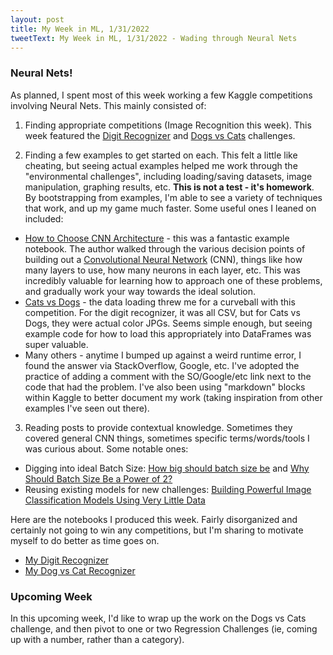 ```yaml
---
layout: post
title: My Week in ML, 1/31/2022
tweetText: My Week in ML, 1/31/2022 - Wading through Neural Nets
---
```


<h3>Neural Nets!</h3>
As planned, I spent most of this week working a few Kaggle competitions involving Neural Nets.  This mainly consisted of:

1) Finding appropriate competitions (Image Recognition this week).  This week featured the [Digit Recognizer] and [Dogs vs Cats] challenges.

2) Finding a few examples to get started on each.  This felt a little like cheating, but seeing actual examples helped me work through the "environmental challenges", including loading/saving datasets, image manipulation, graphing results, etc.  **This is not a test - it's homework**.  By bootstrapping from examples, I'm able to see a variety of techniques that work, and up my game much faster.  Some useful ones I leaned on included:
* [How to Choose CNN Architecture] - this was a fantastic example notebook.  The author walked through the various decision points of building out a [Convolutional Neural Network] (CNN), things like how many layers to use, how many neurons in each layer, etc.  This was incredibly valuable for learning how to approach one of these problems, and gradually work your way towards the ideal solution.
* [Cats vs Dogs] - the data loading threw me for a curveball with this competition.  For the digit recognizer, it was all CSV, but for Cats vs Dogs, they were actual color JPGs.  Seems simple enough, but seeing example code for how to load this appropriately into DataFrames was super valuable.
* Many others - anytime I bumped up against a weird runtime error, I found the answer via StackOverflow, Google, etc.  I've adopted the practice of adding a comment with the SO/Google/etc link next to the code that had the problem.  I've also been using "markdown" blocks within Kaggle to better document my work (taking inspiration from other examples I've seen out there).

3) Reading posts to provide contextual knowledge.  Sometimes they covered general CNN things, sometimes specific terms/words/tools I was curious about.  Some notable ones:
* Digging into ideal Batch Size: [How big should batch size be] and [Why Should Batch Size Be a Power of 2?]
* Reusing existing models for new challenges: [Building Powerful Image Classification Models Using Very Little Data]

Here are the notebooks I produced this week.  Fairly disorganized and certainly not going to win any competitions, but I'm sharing to motivate myself to do better as time goes on.

* [My Digit Recognizer]
* [My Dog vs Cat Recognizer]

<h3>Upcoming Week</h3>
In this upcoming week, I'd like to wrap up the work on the Dogs vs Cats challenge, and then pivot to one or two Regression Challenges (ie, coming up with a number, rather than a category).

[Digit Recognizer]: https://www.kaggle.com/c/digit-recognizer
[Dogs vs Cats]: https://www.kaggle.com/c/dogs-vs-cats-redux-kernels-edition
[How to Choose CNN Architecture]: https://www.kaggle.com/cdeotte/how-to-choose-cnn-architecture-mnist
[Convolutional Neural Network]: https://www.nvidia.com/en-us/glossary/data-science/convolutional-neural-network/
[How big should batch size be]: https://stackoverflow.com/questions/35050753/how-big-should-batch-size-and-number-of-epochs-be-when-fitting-a-model-in-keras#:~:text=I%20got%20best%20results%20with,b%2Fw%2050%20to%20100.
[Why Should Batch Size Be a Power of 2?]: https://stackoverflow.com/questions/44483233/is-using-batch-size-as-powers-of-2-faster-on-tensorflow
[Building Powerful Image Classification Models Using Very Little Data]: https://blog.keras.io/building-powerful-image-classification-models-using-very-little-data.html
[Cats vs Dogs]: https://www.kaggle.com/romazlobin/cats-vs-dogs
[My Digit Recognizer]: https://www.kaggle.com/martymavis/notebookad653aabb6
[My Dog vs Cat Recognizer]: https://www.kaggle.com/martymavis/notebooke8b19cc7fc